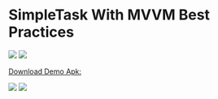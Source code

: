 # SimpleTask With MVVM Best Practices


<img src="screenshots/Screenshot_2020-06-26-20-43-22.png?raw=true"/> 
<img src="screenshots/Screenshot_2020-06-26-20-45-59.png?raw=true"/> 




<a href="https://raw.githubusercontent.com/hmshohrab/SimpleTask/master/app/release/SimpleTask.apk">Download Demo Apk:</a>



<img src="screenshots/Screenshot_2020-06-26-20-47-03.png?raw=true"/>
<img src="screenshots/Screenshot_2020-06-26-20-47-19.png?raw=true"/>
